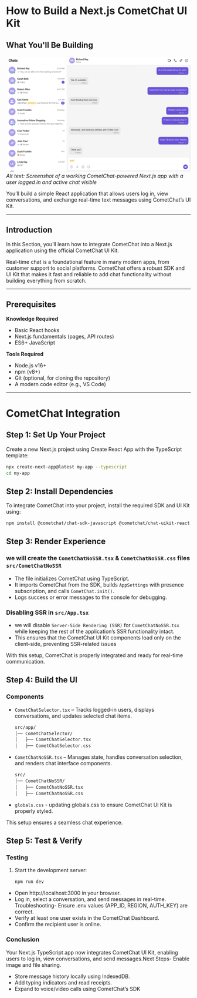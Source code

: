 # How to Build a Next.js CometChat UI Kit

## What You'll Be Building

![Chat UI Screenshot](https://github.com/HADES248/CometChatReact-UI-Kit/blob/master/src/assets/CometChat.png)  
*Alt text: Screenshot of a working CometChat-powered Next.js app with a user logged in and active chat visible*

You’ll build a simple React application that allows users log in, view conversations, and exchange real-time text messages using CometChat’s UI Kit.

---

## Introduction

In this Section, you’ll learn how to integrate CometChat into a Next.js application using the official CometChat UI Kit.

Real-time chat is a foundational feature in many modern apps, from customer support to social platforms. CometChat offers a robust SDK and UI Kit that makes it fast and reliable to add chat functionality without building everything from scratch.

---

## Prerequisites

**Knowledge Required**
- Basic React hooks
- Next.js fundamentals (pages, API routes)
- ES6+ JavaScript

**Tools Required**
- Node.js v16+  
- npm (v8+)  
- Git (optional, for cloning the repository)  
- A modern code editor (e.g., VS Code)

---

# CometChat Integration

## Step 1: Set Up Your Project

Create a new Next.js project using Create React App with the TypeScript template:

```bash
npx create-next-app@latest my-app --typescript
cd my-app
```
## Step 2: Install Dependencies

To integrate CometChat into your project, install the required SDK and UI Kit using:

```bash
npm install @cometchat/chat-sdk-javascript @cometchat/chat-uikit-react
```

## Step 3: Render Experience

### we will create the `CometChatNoSSR.tsx` & `CometChatNoSSR.css` files `src/CometChatNoSSR`
- The file initializes CometChat using TypeScript.
- It imports CometChat from the SDK, builds `AppSettings` with presence subscription, and calls `CometChat.init()`.
- Logs success or error messages to the console for debugging.

### Disabling SSR in `src/App.tsx`
- we will disable `Server-Side Rendering (SSR)` for `CometChatNoSSR.tsx` while keeping the rest of the application’s SSR functionality intact.
- This ensures that the CometChat UI Kit components load only on the client-side, preventing SSR-related issues

With this setup, CometChat is properly integrated and ready for real-time communication.

## Step 4: Build the UI

### Components
- `CometChatSelector.tsx` – Tracks logged-in users, displays conversations, and updates selected chat items.
  
   ```bash
   src/app/
   │── CometChatSelector/
   │   ├── CometChatSelector.tsx
   │   ├── CometChatSelector.css
   ```
   
- `CometChatNoSSR.tsx` – Manages state, handles conversation selection, and renders chat interface components.
  
   ```bash
  src/
   │── CometChatNoSSR/
   │   ├── CometChatNoSSR.tsx
   │   ├── CometChatNoSSR.css
   ```

- `globals.css` - updating globals.css to ensure CometChat UI Kit is properly styled.

This setup ensures a seamless chat experience.

## Step 5: Test & Verify

### Testing
1. Start the development server:
   ```bash
   npm run dev
   ```
- Open http://localhost:3000 in your browser.
- Log in, select a conversation, and send messages in real-time.
Troubleshooting- Ensure .env values (APP_ID, REGION, AUTH_KEY) are correct.
- Verify at least one user exists in the CometChat Dashboard.
- Confirm the recipient user is online.
### Conclusion
Your Next.js TypeScript app now integrates CometChat UI Kit, enabling users to log in, view conversations, and send messages.Next Steps- Enable image and file sharing.
- Store message history locally using IndexedDB.
- Add typing indicators and read receipts.
- Expand to voice/video calls using CometChat’s SDK
